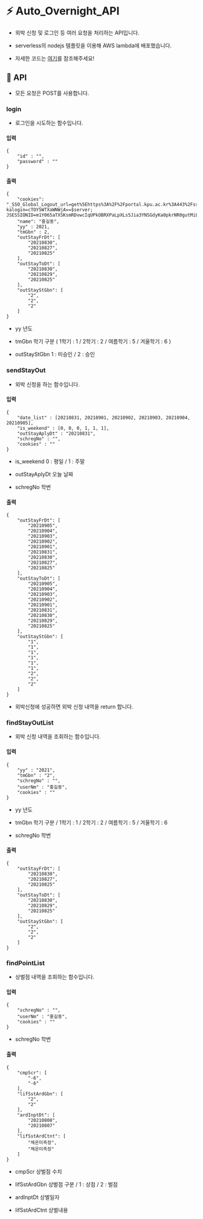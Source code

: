 # ⚡ Auto_Overnight_API

- 외박 신청 및 로그인 등 여러 요청을 처리하는 API입니다.

- serverless의 nodejs 템플릿을 이용해 AWS lambda에 배포했습니다.

- 자세한 코드는 [여기](https://github.com/AUTO-Overnight/Auto_Overnight_API/blob/main/src/handler.js)를 참조해주세요!

## 📝 API

- 모든 요청은 POST를 사용합니다.


### login

* 로그인을 시도하는 함수입니다.

#### 입력

```
{
    "id" : "",
    "password" : ""
}
```

#### 출력

```
{
    "cookies": "_SSO_Global_Logout_url=get%5Ehttps%3A%2F%2Fportal.kpu.ac.kr%3A443%2Fsso%2Flogout.jsp%24get%5Ehttps%3A%2F%2Fiis.kpu.ac.kr%3A443%2Fcom%2FSsoCtr%2Fj_logout.do%24; kalogin=cTOY5WTXaWNWjA==$server; JSESSIONID=m1Y065aTXSKsmRDvwcIqUPkOBRXPaLpXLs5Jia3YNSGdyKa0pkrNR0gutMiLf1Np.amV1c19kb21haW4vanN2XzI=",
    "name": "홍길동",
    "yy" : 2021,
    "tmGbn" : 2,
    "outStayFrDt": [
        "20210830",
        "20210827",
        "20210825"
    ],
    "outStayToDt": [
        "20210830",
        "20210829",
        "20210825"
    ],
    "outStayStGbn": [
        "2",
        "2",
        "2"
    ]
}
```

* yy 년도

* tmGbn  학기 구분 ( 1학기 : 1 / 2학기 : 2 / 여름학기 : 5 / 겨울학기 : 6 )

* outStayStGbn  1 : 미승인 / 2 : 승인

### sendStayOut

* 외박 신청을 하는 함수입니다.

#### 입력

```
{
    "date_list" : [20210831, 20210901, 20210902, 20210903, 20210904, 20210905],
    "is_weekend" : [0, 0, 0, 1, 1, 1],
    "outStayAplyDt" : "20210831",
    "schregNo" : "",
    "cookies" : ""
}
```

* is_weekend  0 : 평일 / 1 : 주말

* outStayAplyDt  오늘 날짜

* schregNo  학번

#### 출력

```
{
    "outStayFrDt": [
        "20210905",
        "20210904",
        "20210903",
        "20210902",
        "20210901",
        "20210831",
        "20210830",
        "20210827",
        "20210825"
    ],
    "outStayToDt": [
        "20210905",
        "20210904",
        "20210903",
        "20210902",
        "20210901",
        "20210831",
        "20210830",
        "20210829",
        "20210825"
    ],
    "outStayStGbn": [
        "1",
        "1",
        "1",
        "1",
        "1",
        "1",
        "2",
        "2",
        "2"
    ]
}
```

* 외박신청에 성공하면 외박 신청 내역을 return 합니다.

### findStayOutList

* 외박 신청 내역을 조회하는 함수입니다.

#### 입력

```
{
    "yy" : "2021",
    "tmGbn" : "2",
    "schregNo" : "",
    "userNm" : "홍길동",
    "cookies" : ""
}
```

* yy  년도

* tmGbn  학기 구분 / 1학기 : 1 / 2학기 : 2 / 여름학기 : 5 / 겨울학기 : 6

* schregNo  학번

#### 출력

```
{
    "outStayFrDt": [
        "20210830",
        "20210827",
        "20210825"
    ],
    "outStayToDt": [
        "20210830",
        "20210829",
        "20210825"
    ],
    "outStayStGbn": [
        "2",
        "2",
        "2"
    ]
}
```

### findPointList

* 상벌점 내역을 조회하는 함수입니다.

#### 입력

```
{
    "schregNo" : "",
    "userNm" : "홍길동",
    "cookies" : ""
}
```

* schregNo  학번

#### 출력

```
{
    "cmpScr": [
        "-6",
        "-6"
    ],
    "lifSstArdGbn": [
        "2",
        "2"
    ],
    "ardInptDt": [
        "20210808",
        "20210807"
    ],
    "lifSstArdCtnt": [
        "체온미측정",
        "체온미측정"
    ]
}
```

* cmpScr  상벌점 수치

* lifSstArdGbn  상벌점 구분 / 1 : 상점 / 2 : 벌점

* ardInptDt  상벌일자

* lifSstArdCtnt  상벌내용


